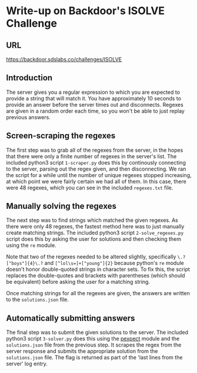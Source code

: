 # Write-up on Backdoor's ISOLVE Challenge

## URL

https://backdoor.sdslabs.co/challenges/ISOLVE

## Introduction

The server gives you a regular expression to which you are expected to provide a string that will match it. You have approximately 10 seconds to provide an answer before the server times out and disconnects. Regexes are given in a random order each time, so you won't be able to just replay previous answers.

## Screen-scraping the regexes

The first step was to grab all of the regexes from the server, in the hopes that there were only a finite number of regexes in the server's list. The included python3 script `1-scraper.py` does this by continously connecting to the server, parsing out the regex given, and then disconnecting. We ran the script for a while until the number of unique regexes stopped increasing, at which point we were fairly certain we had all of them. In this case, there were 48 regexes, which you can see in the included `regexes.txt` file.

## Manually solving the regexes

The next step was to find strings which matched the given regexes. As there were only 48 regexes, the fastest method here was to just manually create matching strings. The included python3 script `2-solve_regexes.py` script does this by asking the user for solutions and then checking them using the `re` module.

Note that two of the regexes needed to be altered slightly, specifically `\.?["boys"]{4}\.?` and `[^lol\s=]+["young"]{2}` because python's `re` module doesn't honor double-quoted strings in character sets. To fix this, the script replaces the double-quotes and brackets with parentheses (which should be equivalent) before asking the user for a matching string.

Once matching strings for all the regexes are given, the answers are written to the `solutions.json` file.

## Automatically submitting answers

The final step was to submit the given solutions to the server. The included python3 script `3-solver.py` does this using the [pexpect](https://pexpect.readthedocs.io/en/stable/) module and the `solutions.json` file from the previous step. It scrapes the regex from the server response and submits the appropriate solution from the `solutions.json` file. The flag is returned as part of the 'last lines from the server' log entry.

